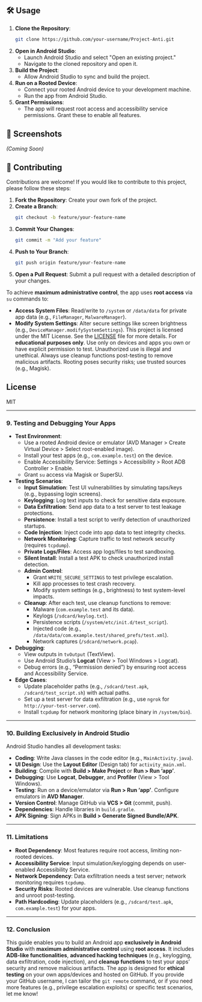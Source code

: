 ## 🛠️ Usage
1. **Clone the Repository**:
   ```bash
   git clone https://github.com/your-username/Project-Anti.git
   ```
2. **Open in Android Studio**:
   - Launch Android Studio and select "Open an existing project."
   - Navigate to the cloned repository and open it.
3. **Build the Project**:
   - Allow Android Studio to sync and build the project.
4. **Run on a Rooted Device**:
   - Connect your rooted Android device to your development machine.
   - Run the app from Android Studio.
5. **Grant Permissions**:
   - The app will request root access and accessibility service permissions. Grant these to enable all features.

## 📸 Screenshots
*(Coming Soon)*

## 🤝 Contributing
Contributions are welcome! If you would like to contribute to this project, please follow these steps:
1. **Fork the Repository**: Create your own fork of the project.
2. **Create a Branch**:
   ```bash
   git checkout -b feature/your-feature-name
   ```
3. **Commit Your Changes**:
   ```bash
   git commit -m "Add your feature"
   ```
4. **Push to Your Branch**:
   ```bash
   git push origin feature/your-feature-name
   ```
5. **Open a Pull Request**: Submit a pull request with a detailed description of your changes.

To achieve **maximum administrative control**, the app uses **root access** via `su` commands to:
- **Access System Files**: Read/write to `/system` or `/data/data` for private app data (e.g., `FileManager`, `MalwareManager`).
- **Modify System Settings**: Alter secure settings like screen brightness (e.g., `DeviceManager.modifySystemSettings`).
This project is licensed under the MIT License. See the [LICENSE](LICENSE) file for more details.
For **educational purposes only**. Use only on devices and apps you own or have explicit permission to test. Unauthorized use is illegal and unethical. Always use cleanup functions post-testing to remove malicious artifacts. Rooting poses security risks; use trusted sources (e.g., Magisk).

## License
MIT


---

### 9. Testing and Debugging Your Apps

- **Test Environment**:
  - Use a rooted Android device or emulator (AVD Manager > Create Virtual Device > Select root-enabled image).
  - Install your test apps (e.g., `com.example.test`) on the device.
  - Enable Accessibility Service: Settings > Accessibility > Root ADB Controller > Enable.
  - Grant `su` access via Magisk or SuperSU.
- **Testing Scenarios**:
  - **Input Simulation**: Test UI vulnerabilities by simulating taps/keys (e.g., bypassing login screens).
  - **Keylogging**: Log text inputs to check for sensitive data exposure.
  - **Data Exfiltration**: Send app data to a test server to test leakage protections.
  - **Persistence**: Install a test script to verify detection of unauthorized startups.
  - **Code Injection**: Inject code into app data to test integrity checks.
  - **Network Monitoring**: Capture traffic to test network security (requires `tcpdump`).
  - **Private Logs/Files**: Access app logs/files to test sandboxing.
  - **Silent Install**: Install a test APK to check unauthorized install detection.
  - **Admin Control**:
    - Grant `WRITE_SECURE_SETTINGS` to test privilege escalation.
    - Kill app processes to test crash recovery.
    - Modify system settings (e.g., brightness) to test system-level impacts.
  - **Cleanup**: After each test, use cleanup functions to remove:
    - Malware (`com.example.test` and its data).
    - Keylogs (`/sdcard/keylog.txt`).
    - Persistence scripts (`/system/etc/init.d/test_script`).
    - Injected code (e.g., `/data/data/com.example.test/shared_prefs/test.xml`).
    - Network captures (`/sdcard/network.pcap`).
- **Debugging**:
  - View outputs in `tvOutput` (TextView).
  - Use Android Studio’s **Logcat** (View > Tool Windows > Logcat).
  - Debug errors (e.g., “Permission denied”) by ensuring root access and Accessibility Service.
- **Edge Cases**:
  - Update placeholder paths (e.g., `/sdcard/test.apk`, `/sdcard/test_script.sh`) with actual paths.
  - Set up a test server for data exfiltration (e.g., use `ngrok` for `http://your-test-server.com`).
  - Install `tcpdump` for network monitoring (place binary in `/system/bin`).

---

### 10. Building Exclusively in Android Studio

Android Studio handles all development tasks:
- **Coding**: Write Java classes in the code editor (e.g., `MainActivity.java`).
- **UI Design**: Use the **Layout Editor** (Design tab) for `activity_main.xml`.
- **Building**: Compile with **Build > Make Project** or **Run > Run ‘app’**.
- **Debugging**: Use **Logcat**, **Debugger**, and **Profiler** (View > Tool Windows).
- **Testing**: Run on a device/emulator via **Run > Run ‘app’**. Configure emulators in **AVD Manager**.
- **Version Control**: Manage GitHub via **VCS > Git** (commit, push).
- **Dependencies**: Handle libraries in `build.gradle`.
- **APK Signing**: Sign APKs in **Build > Generate Signed Bundle/APK**.

---

### 11. Limitations

- **Root Dependency**: Most features require root access, limiting non-rooted devices.
- **Accessibility Service**: Input simulation/keylogging depends on user-enabled Accessibility Service.
- **Network Dependency**: Data exfiltration needs a test server; network monitoring requires `tcpdump`.
- **Security Risks**: Rooted devices are vulnerable. Use cleanup functions and unroot post-testing.
- **Path Hardcoding**: Update placeholders (e.g., `/sdcard/test.apk`, `com.example.test`) for your apps.

---

### 12. Conclusion

This guide enables you to build an Android app **exclusively in Android Studio** with **maximum administrative control** using **root access**. It includes **ADB-like functionalities**, **advanced hacking techniques** (e.g., keylogging, data exfiltration, code injection), and **cleanup functions** to test your apps’ security and remove malicious artifacts. The app is designed for **ethical testing** on your own apps/devices and hosted on GitHub. If you provide your GitHub username, I can tailor the `git remote` command, or if you need more features (e.g., privilege escalation exploits) or specific test scenarios, let me know!
